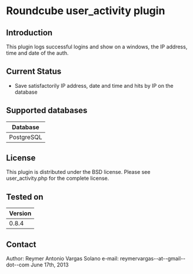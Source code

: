 Roundcube user_activity plugin
================================

Introduction
------------

This plugin logs successful logins  and show on a windows, the IP address, time and date of the auth.


Current Status
-------------------
* Save satisfactorily IP address, date and time and hits by  IP on the database

Supported databases
-------------------

| Database    |
| ----------- |
| PostgreSQL  |

License 
-------

This plugin is distributed under the BSD license. Please see user_activity.php for the complete license.

Tested on
---------

| Version |
| ----------- |
| 0.8.4       |


Contact
-------

Author: Reymer Antonio Vargas Solano
e-mail: reymervargas--at--gmail--dot--com
June 17th, 2013
